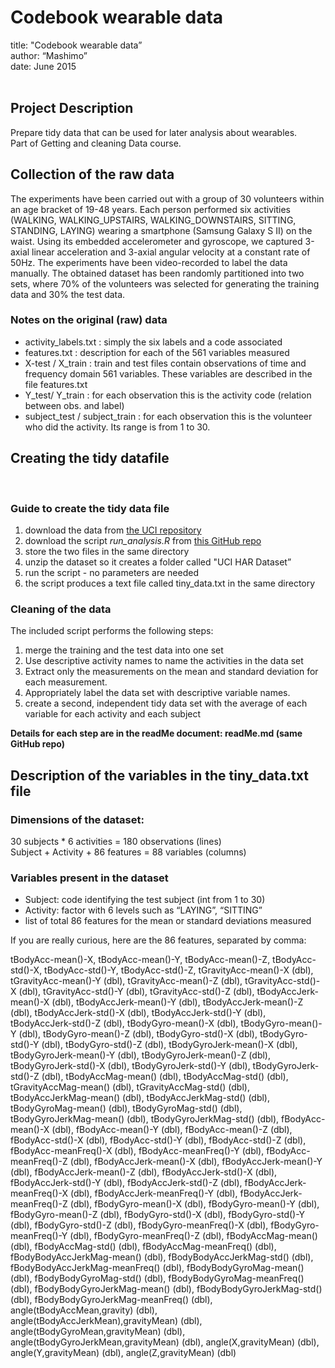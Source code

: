Codebook wearable data
======================
title: "Codebook wearable data”  
author: “Mashimo”  
date: June 2015  
 
## Project Description
 Prepare tidy data that can be used for later analysis about wearables.  
 Part of Getting and cleaning Data course.
 
## Collection of the raw data
The experiments have been carried out with a group of 30 volunteers within an age bracket of 19-48 years. 
Each person performed six activities (WALKING, WALKING_UPSTAIRS, WALKING_DOWNSTAIRS, SITTING, STANDING, LAYING) wearing a smartphone (Samsung Galaxy S II) on the waist. 
Using its embedded accelerometer and gyroscope, we captured 3-axial linear acceleration and 3-axial angular velocity at a constant rate of 50Hz. 
The experiments have been video-recorded to label the data manually. 
The obtained dataset has been randomly partitioned into two sets, where 70% of the volunteers was selected for generating the training data and 30% the test data. 
 
### Notes on the original (raw) data 
* activity_labels.txt : simply the six labels and a code associated
* features.txt : description for each of the 561 variables measured
* X-test  / X_train : train and test files contain observations of time and frequency domain 561 variables. 
These variables are described in the file features.txt
* Y_test/ Y_train : for each observation this is the activity code (relation between obs. and label)
* subject_test / subject_train : for each observation this is the volunteer who did the activity. 
Its range is from 1 to 30.  

## Creating the tidy datafile
 
### Guide to create the tidy data file
1. download the data from [the UCI repository](https://d396qusza40orc.cloudfront.net/getdata%2Fprojectfiles%2FUCI%20HAR%20Dataset.zip)
2. download the script *run_analysis.R* from [this GitHub repo](https://github.com/Mashimo/JHU-DataScience-TidyData)
3. store the two files in the same directory
4. unzip the dataset so it creates a folder called "UCI HAR Dataset”
5. run the script - no parameters are needed
6. the script produces a text file called tiny_data.txt in the same directory  


### Cleaning of the data
The included script performs the following steps:  
1. merge the training and the test data into one set
2. Use descriptive activity names to name the activities in the data set
3. Extract only the measurements on the mean and standard deviation for each measurement. 
4. Appropriately label the data set with descriptive variable names. 
5. create a second, independent tidy data set with the average of each variable for each activity and each subject

**Details for each step are in the readMe document:  readMe.md  (same GitHub repo)**
 
## Description of the variables in the tiny_data.txt file
### Dimensions of the dataset:  
   30 subjects * 6 activities = 180 observations (lines)  
   Subject + Activity + 86 features = 88 variables (columns) 
### Variables present in the dataset  
* Subject: code identifying the test subject (int from 1 to 30)
* Activity: factor with 6 levels such as “LAYING”, “SITTING”
* list of total 86 features for the mean or standard deviations measured

If you are really curious, here are the 86 features, separated by comma:

tBodyAcc-mean()-X, tBodyAcc-mean()-Y, tBodyAcc-mean()-Z, tBodyAcc-std()-X, tBodyAcc-std()-Y,
 tBodyAcc-std()-Z, tGravityAcc-mean()-X (dbl), tGravityAcc-mean()-Y (dbl), tGravityAcc-mean()-Z (dbl), tGravityAcc-std()-X (dbl), tGravityAcc-std()-Y (dbl), tGravityAcc-std()-Z (dbl), tBodyAccJerk-mean()-X (dbl), tBodyAccJerk-mean()-Y (dbl),
  tBodyAccJerk-mean()-Z (dbl), tBodyAccJerk-std()-X (dbl), tBodyAccJerk-std()-Y (dbl), tBodyAccJerk-std()-Z (dbl),
  tBodyGyro-mean()-X (dbl), tBodyGyro-mean()-Y (dbl), tBodyGyro-mean()-Z (dbl), tBodyGyro-std()-X (dbl), tBodyGyro-std()-Y
  (dbl), tBodyGyro-std()-Z (dbl), tBodyGyroJerk-mean()-X (dbl), tBodyGyroJerk-mean()-Y (dbl), tBodyGyroJerk-mean()-Z (dbl),
  tBodyGyroJerk-std()-X (dbl), tBodyGyroJerk-std()-Y (dbl), tBodyGyroJerk-std()-Z (dbl), tBodyAccMag-mean() (dbl),
  tBodyAccMag-std() (dbl), tGravityAccMag-mean() (dbl), tGravityAccMag-std() (dbl), tBodyAccJerkMag-mean() (dbl),
  tBodyAccJerkMag-std() (dbl), tBodyGyroMag-mean() (dbl), tBodyGyroMag-std() (dbl), tBodyGyroJerkMag-mean() (dbl),
  tBodyGyroJerkMag-std() (dbl), fBodyAcc-mean()-X (dbl), fBodyAcc-mean()-Y (dbl), fBodyAcc-mean()-Z (dbl), fBodyAcc-std()-X
  (dbl), fBodyAcc-std()-Y (dbl), fBodyAcc-std()-Z (dbl), fBodyAcc-meanFreq()-X (dbl), fBodyAcc-meanFreq()-Y (dbl),
  fBodyAcc-meanFreq()-Z (dbl), fBodyAccJerk-mean()-X (dbl), fBodyAccJerk-mean()-Y (dbl), fBodyAccJerk-mean()-Z (dbl),
  fBodyAccJerk-std()-X (dbl), fBodyAccJerk-std()-Y (dbl), fBodyAccJerk-std()-Z (dbl), fBodyAccJerk-meanFreq()-X (dbl),
  fBodyAccJerk-meanFreq()-Y (dbl), fBodyAccJerk-meanFreq()-Z (dbl), fBodyGyro-mean()-X (dbl), fBodyGyro-mean()-Y (dbl),
  fBodyGyro-mean()-Z (dbl), fBodyGyro-std()-X (dbl), fBodyGyro-std()-Y (dbl), fBodyGyro-std()-Z (dbl), fBodyGyro-meanFreq()-X
  (dbl), fBodyGyro-meanFreq()-Y (dbl), fBodyGyro-meanFreq()-Z (dbl), fBodyAccMag-mean() (dbl), fBodyAccMag-std() (dbl),
  fBodyAccMag-meanFreq() (dbl), fBodyBodyAccJerkMag-mean() (dbl), fBodyBodyAccJerkMag-std() (dbl),
  fBodyBodyAccJerkMag-meanFreq() (dbl), fBodyBodyGyroMag-mean() (dbl), fBodyBodyGyroMag-std() (dbl),
  fBodyBodyGyroMag-meanFreq() (dbl), fBodyBodyGyroJerkMag-mean() (dbl), fBodyBodyGyroJerkMag-std() (dbl),
  fBodyBodyGyroJerkMag-meanFreq() (dbl), angle(tBodyAccMean,gravity) (dbl), angle(tBodyAccJerkMean),gravityMean) (dbl),
  angle(tBodyGyroMean,gravityMean) (dbl), angle(tBodyGyroJerkMean,gravityMean) (dbl), angle(X,gravityMean) (dbl),
  angle(Y,gravityMean) (dbl), angle(Z,gravityMean) (dbl)
